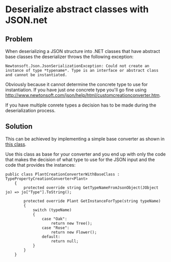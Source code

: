 ﻿# Deserialize abstract classes with JSON.net

## Problem

When deserializing a JSON structure into .NET classes that have abstract base
classes the deserializer throws the following exception:

```
Newtonsoft.Json.JsonSerializationException: Could not create an instance of type *typename*. Type is an interface or abstract class and cannot be instantiated.
```

Obviously because it cannot determine the concrete type to use for instantiation. If you have just *one* concrete type you'll
go fine using http://www.newtonsoft.com/json/help/html/customcreationconverter.htm.

If you have multiple conrete types a decision has to be made during the deserialization
process. 

## Solution

This can be achieved by implementing a simple base converter as shown in [this class](https://github.com/achimschrepfer/demos/blob/master/JsonNetDemos/DeserializeAbstractTypesDemo/TypePropertyCreationConverter.cs).

Use this class as base for your converter and you end up with only the code that
makes the decision of what type to use for the JSON input and the code that provides
the instances:
```
public class PlantCreationConverterWithBaseClass : TypePropertyCreationConverter<Plant>
    {
        protected override string GetTypeNameFromJsonObject(JObject jo) => jo["Type"].ToString();

        protected override Plant GetInstanceForType(string typeName)
        {
            switch (typeName)
            {
                case "Oak":
                    return new Tree();
                case "Rose":
                    return new Flower();
                default:
                    return null;
            }
        }
    }
 ```

 
